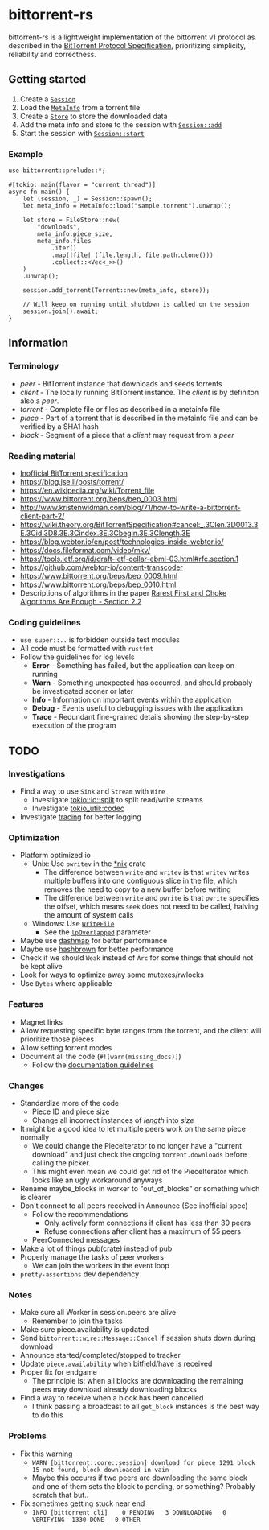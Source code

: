 # bittorrent-rs
bittorrent-rs is a lightweight implementation of the bittorrent v1 protocol as described in the [BitTorrent Protocol Specification](https://www.bittorrent.org/beps/bep_0003.html), prioritizing simplicity, reliability and correctness.

## Getting started
1. Create a [`Session`](core::session::Session)
2. Load the [`MetaInfo`](protocol::metainfo::MetaInfo) from a torrent file
3. Create a [`Store`](io::store::Store) to store the downloaded data
4. Add the meta info and store to the session with [`Session::add`](core::session::Session::add)
5. Start the session with [`Session::start`](core::session::Session::start)

### Example
```rust,no_run
use bittorrent::prelude::*;

#[tokio::main(flavor = "current_thread")]
async fn main() {
    let (session, _) = Session::spawn();
    let meta_info = MetaInfo::load("sample.torrent").unwrap();

    let store = FileStore::new(
        "downloads",
        meta_info.piece_size,
        meta_info.files
            .iter()
            .map(|file| (file.length, file.path.clone()))
            .collect::<Vec<_>>()
    )
    .unwrap();

    session.add_torrent(Torrent::new(meta_info, store));

    // Will keep on running until shutdown is called on the session
    session.join().await;
}
```

## Information
### Terminology
* *peer* - BitTorrent instance that downloads and seeds torrents
* *client* - The locally running BitTorrent instance. The *client* is by definiton also a *peer*.
* *torrent* - Complete file or files as described in a metainfo file
* *piece* - Part of a torrent that is described in the metainfo file and can be verified by a SHA1 hash
* *block* - Segment of a piece that a *client* may request from a *peer*

### Reading material
* [Inofficial BitTorrent specification](https://wiki.theory.org/BitTorrentSpecification)
* https://blog.jse.li/posts/torrent/
* https://en.wikipedia.org/wiki/Torrent_file
* https://www.bittorrent.org/beps/bep_0003.html
* http://www.kristenwidman.com/blog/71/how-to-write-a-bittorrent-client-part-2/
* https://wiki.theory.org/BitTorrentSpecification#cancel:_.3Clen.3D0013.3E.3Cid.3D8.3E.3Cindex.3E.3Cbegin.3E.3Clength.3E
* https://blog.webtor.io/en/post/technologies-inside-webtor.io/
* https://docs.fileformat.com/video/mkv/
* https://tools.ietf.org/id/draft-ietf-cellar-ebml-03.html#rfc.section.1
* https://github.com/webtor-io/content-transcoder
* https://www.bittorrent.org/beps/bep_0009.html
* https://www.bittorrent.org/beps/bep_0010.html
* Descriptions of algorithms in the paper [Rarest First and Choke Algorithms Are Enough - Section 2.2](http://conferences.sigcomm.org/imc/2006/papers/p20-legout.pdf)

### Coding guidelines
* `use super::..` is forbidden outside test modules
* All code must be formatted with `rustfmt`
* Follow the guidelines for log levels
  * **Error** - Something has failed, but the application can keep on running
  * **Warn** - Something unexpected has occurred, and should probably be investigated sooner or later
  * **Info** - Information on important events within the application
  * **Debug** - Events useful to debugging issues with the application
  * **Trace** - Redundant fine-grained details showing the step-by-step execution of the program

## TODO
### Investigations
* Find a way to use `Sink` and `Stream` with `Wire`
  * Investigate [tokio::io::split](https://docs.rs/tokio/1.21.2/tokio/io/fn.split.html) to split read/write streams
  * Investigate [tokio_util::codec](https://docs.rs/tokio-util/0.6.10/tokio_util/codec/index.html)
* Investigate [tracing](https://lib.rs/crates/tracing) for better logging

### Optimization
* Platform optimized io
  * Unix: Use `pwritev` in the [*nix](https://lib.rs/crates/nix) crate
    * The difference between `write` and `writev` is that `writev` writes multiple buffers into one contiguous slice in the file, which removes the need to copy to a new buffer before writing
    * The difference between `write` and `pwrite` is that `pwrite` specifies the offset, which means `seek` does not need to be called, halving the amount of system calls
  * Windows: Use [`WriteFile`](https://learn.microsoft.com/en-us/windows/win32/api/fileapi/nf-fileapi-writefile)
    * See the [`lpOverlapped`](https://learn.microsoft.com/en-us/windows/win32/api/minwinbase/ns-minwinbase-overlapped) parameter
* Maybe use [dashmap](https://lib.rs/crates/dashmap) for better performance
* Maybe use [hashbrown](https://lib.rs/crates/hashbrown) for better performance
* Check if we should `Weak` instead of `Arc` for some things that should not be kept alive
* Look for ways to optimize away some mutexes/rwlocks
* Use `Bytes` where applicable

### Features
* Magnet links
* Allow requesting specific byte ranges from the torrent, and the client will prioritize those pieces
* Allow setting torrent modes
* Document all the code (`#![warn(missing_docs)]`)
  * Follow the [documentation guidelines](https://rust-lang.github.io/api-guidelines/documentation.html)

### Changes
* Standardize more of the code
  * Piece ID and piece size
  * Change all incorrect instances of *length* into *size*
* It might be a good idea to let multiple peers work on the same piece normally
  * We could change the PieceIterator to no longer have a "current download" and just check the ongoing `torrent.downloads` before calling the picker.
  * This might even mean we could get rid of the PieceIterator which looks like an ugly workaround anyways
* Rename maybe_blocks in worker to "out_of_blocks" or something which is clearer
* Don't connect to all peers received in Announce (See inofficial spec)
  * Follow the recommendations
    * Only actively form connections if client has less than 30 peers
    * Refuse connections after client has a maximum of 55 peers
  * PeerConnected messages
* Make a lot of things pub(crate) instead of pub
* Properly manage the tasks of peer workers
  * We can join the workers in the event loop
* `pretty-assertions` dev dependency

### Notes
* Make sure all Worker in session.peers are alive
  * Remember to join the tasks
* Make sure piece.availability is updated
* Send `bittorrent::wire::Message::Cancel` if session shuts down during download
* Announce started/completed/stopped to tracker
* Update `piece.availability` when bitfield/have is received
* Proper fix for endgame
  * The principle is: when all blocks are downloading the remaining peers may download already downloading blocks
* Find a way to receive when a block has been cancelled
  * I think passing a broadcast to all `get_block` instances is the best way to do this

### Problems
* Fix this warning
  * `WARN [bittorrent::core::session] download for piece 1291 block 15 not found, block downloaded in vain`
  * Maybe this occurrs if two peers are downloading the same block and one of them sets the block to pending, or something? Probably scratch that but..
* Fix sometimes getting stuck near end
  * `INFO [bittorrent_cli]    0 PENDING   3 DOWNLOADING   0 VERIFYING  1330 DONE   0 OTHER`

